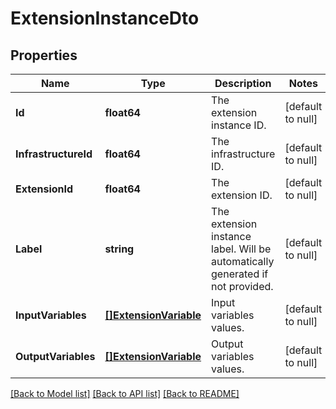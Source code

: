 # ExtensionInstanceDto

## Properties
Name | Type | Description | Notes
------------ | ------------- | ------------- | -------------
**Id** | **float64** | The extension instance ID. | [default to null]
**InfrastructureId** | **float64** | The infrastructure ID. | [default to null]
**ExtensionId** | **float64** | The extension ID. | [default to null]
**Label** | **string** | The extension instance label. Will be automatically generated if not provided. | [default to null]
**InputVariables** | [**[]ExtensionVariable**](ExtensionVariable.md) | Input variables values. | [default to null]
**OutputVariables** | [**[]ExtensionVariable**](ExtensionVariable.md) | Output variables values. | [default to null]

[[Back to Model list]](../README.md#documentation-for-models) [[Back to API list]](../README.md#documentation-for-api-endpoints) [[Back to README]](../README.md)

